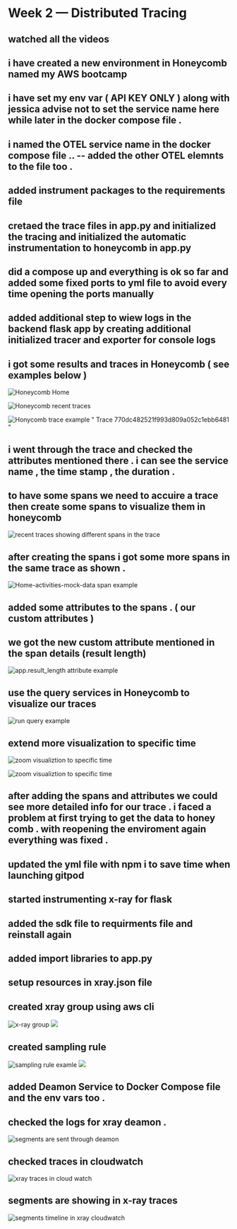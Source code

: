 # Week 2 — Distributed Tracing

## watched all the videos 

## i have created a new environment in Honeycomb named my AWS bootcamp

## i have set my env var ( API KEY ONLY ) along with jessica advise not to set the service name here while later in the docker compose file .

## i named the OTEL service name in the docker compose file  .. -- added the other OTEL elemnts to the file too . 

## added instrument packages to the requirements file 

## cretaed the trace files in app.py and initialized the tracing and initialized the automatic instrumentation to honeycomb in app.py 

## did a compose up and everything is ok so far and added some fixed ports to yml file to avoid every time opening the ports manually 

## added additional step to wiew logs in the backend flask app by creating additional initialized tracer and exporter for console logs 

## i got some results and traces in Honeycomb ( see examples below )

![Honeycomb Home ](assets/Honeycomb%201.JPG)

![Honeycomb recent traces ](assets/Honeycomb%202.JPG)

![Honycomb trace example " Trace 770dc482521f993d809a052c1ebb6481 "](assets/Honeycomb%203.JPG)

## i went through the trace and checked the attributes mentioned there . i can see the service name , the time stamp , the duration .

## to have some spans we need to accuire a trace then create some spans to visualize them in honeycomb 

![recent traces showing different spans in the trace ](assets/Honeycomb%204.JPG)

## after creating the spans i got some more spans in the same trace as shown .

![Home-activities-mock-data span example ](assets/Honeycomb%205.JPG)

## added some attributes to the spans . ( our custom attributes ) 

## we got the new custom attribute mentioned in the span details (result length)


![app.result_length attribute example ](assets/Honeycomb%206.JPG)

## use the query services in Honeycomb to visualize our traces 

![run query example ](assets/Honeycomb%207.JPG)

## extend more visualization to specific time 
![zoom visualiztion to specific time ](assets/Honeycomb%208.JPG)

![zoom visualiztion to specific time ](assets/Honeycomb%209.JPG)


## after adding the spans and attributes we could see more detailed info for our trace . i faced a problem at first trying to get the data to honey comb . with reopening the enviroment again everything was fixed  .


## updated the yml file with npm i to save time when launching gitpod 

## started instrumenting x-ray for flask 

## added the sdk file to requirments file and reinstall again 

## added import libraries to app.py 

## setup resources in xray.json file 

## created xray group using aws cli 
![x-ray group ](assets/X-RAY%201.JPG)
![](assets/X-RAY%203.JPG)

## created sampling rule 
![sampling rule examle ](assets/X-RAY%202.JPG)
![](assets/X-RAY%204.JPG)


## added Deamon Service to Docker Compose file and the env vars too . 

## checked the logs for xray deamon . 
![segments are sent through deamon ](assets/X-RAY%20daemon%20logs.JPG)

## checked traces in cloudwatch 
![xray traces in cloud watch ](assets/X-RAY%20traces%20in%20cloudwatch.JPG)

## segments are showing in x-ray traces 
![segments timeline in xray cloudwatch ](assets/segment%20example%20in%20x-ray%20traces.JPG)
